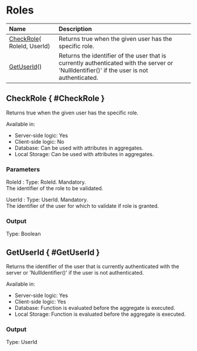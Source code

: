 # Roles

| Name | Description |
| :--- | :--- |
| [CheckRole](builtinfunction.roles.md#CheckRole)\(​RoleId, UserId\) | Returns true when the given user has the specific role. |
| [GetUserId](builtinfunction.roles.md#GetUserId)\(\) | Returns the identifier of the user that is currently authenticated with the server or 'NullIdentifier\(\)' if the user is not authenticated. |

## CheckRole { \#CheckRole }

Returns true when the given user has the specific role.

Available in:

* Server-side logic: Yes
* Client-side logic: No
* Database: Can be used with attributes in aggregates.
* Local Storage: Can be used with attributes in aggregates.

### Parameters

RoleId : Type: RoleId. Mandatory.  
The identifier of the role to be validated.

UserId : Type: UserId. Mandatory.  
The identifier of the user for which to validate if role is granted.

### Output

Type: Boolean

## GetUserId { \#GetUserId }

Returns the identifier of the user that is currently authenticated with the server or 'NullIdentifier\(\)' if the user is not authenticated.

Available in:

* Server-side logic: Yes
* Client-side logic: Yes
* Database: Function is evaluated before the aggregate is executed.
* Local Storage: Function is evaluated before the aggregate is executed.

### Output

Type: UserId


